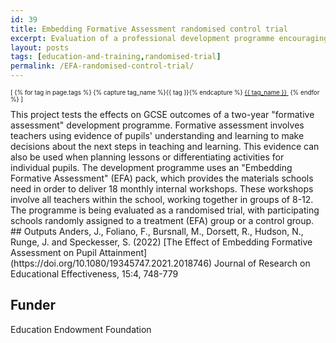 ```yaml
---
id: 39
title: Embedding Formative Assessment randomised control trial
excerpt: Evaluation of a professional development programme encouraging teachers to structure learning around evidence of pupils' progress
layout: posts
tags: [education-and-training,randomised-trial]
permalink: /EFA-randomised-control-trial/
---
```

<div>
  <p style="font-size:.7em;">
    [
    {% for tag in page.tags %}
      {% capture tag_name %}{{ tag }}{% endcapture %}
      <a href="/{{ tag_name }}"><nobr>{{ tag_name }}</nobr>&nbsp;</a>
    {% endfor %}
    ]
  </p>
</div>
This project tests the effects on GCSE outcomes of a two-year "formative assessment" development programme.  Formative assessment involves teachers using evidence of pupils' understanding and learning to make decisions about the next steps in teaching and learning.  This evidence can also be used when planning lessons or differentiating activities for individual pupils.  The development programme uses an "Embedding Formative Assessment" (EFA) pack, which provides the materials schools need in order to deliver 18 monthly internal workshops.  These workshops involve all teachers within the school, working together in groups of 8-12.  The programme is being evaluated as a randomised trial, with participating schools randomly assigned to a treatment (EFA) group or a control group.
## Outputs
Anders, J., Foliano, F.,  Bursnall, M., Dorsett, R., Hudson, N., Runge, J. and Speckesser, S. (2022) [The Effect of Embedding Formative Assessment on Pupil Attainment](https://doi.org/10.1080/19345747.2021.2018746) Journal of Research on Educational Effectiveness, 15:4, 748-779

## Funder
Education Endowment Foundation

